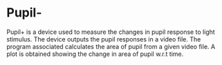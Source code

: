 # Pupil-
Pupil+ is a device used to measure the changes in pupil response to light stimulus. The device outputs the pupil responses in a video file. The program associated calculates the area of pupil from a given video file. A plot is obtained showing the change in area of pupil w.r.t time.
